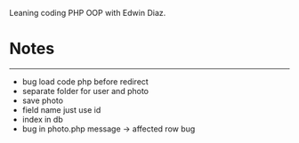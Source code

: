 Leaning coding PHP OOP with Edwin Diaz.

# Notes
----------------------------------------------------------
* bug load code php before redirect
* separate folder for user and photo
* save photo
* field name just use id
* index in db
* bug in photo.php message -> affected row bug
